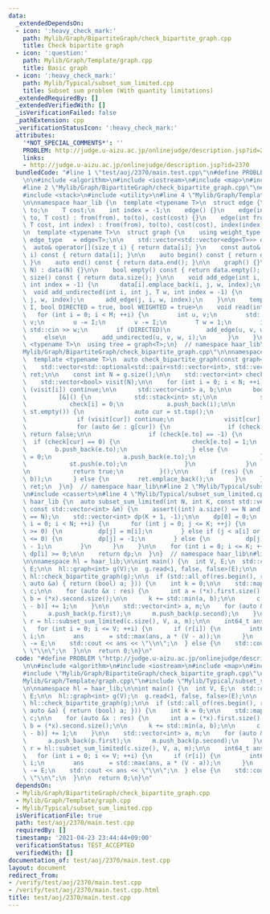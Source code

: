 ```yaml
---
data:
  _extendedDependsOn:
  - icon: ':heavy_check_mark:'
    path: Mylib/Graph/BipartiteGraph/check_bipartite_graph.cpp
    title: Check bipartite graph
  - icon: ':question:'
    path: Mylib/Graph/Template/graph.cpp
    title: Basic graph
  - icon: ':heavy_check_mark:'
    path: Mylib/Typical/subset_sum_limited.cpp
    title: Subset sum problem (With quantity limitations)
  _extendedRequiredBy: []
  _extendedVerifiedWith: []
  _isVerificationFailed: false
  _pathExtension: cpp
  _verificationStatusIcon: ':heavy_check_mark:'
  attributes:
    '*NOT_SPECIAL_COMMENTS*': ''
    PROBLEM: http://judge.u-aizu.ac.jp/onlinejudge/description.jsp?id=2370
    links:
    - http://judge.u-aizu.ac.jp/onlinejudge/description.jsp?id=2370
  bundledCode: "#line 1 \"test/aoj/2370/main.test.cpp\"\n#define PROBLEM \"http://judge.u-aizu.ac.jp/onlinejudge/description.jsp?id=2370\"\
    \n\n#include <algorithm>\n#include <iostream>\n#include <map>\n#include <vector>\n\
    #line 2 \"Mylib/Graph/BipartiteGraph/check_bipartite_graph.cpp\"\n#include <optional>\n\
    #include <stack>\n#include <utility>\n#line 4 \"Mylib/Graph/Template/graph.cpp\"\
    \n\nnamespace haar_lib {\n  template <typename T>\n  struct edge {\n    int from,\
    \ to;\n    T cost;\n    int index = -1;\n    edge() {}\n    edge(int from, int\
    \ to, T cost) : from(from), to(to), cost(cost) {}\n    edge(int from, int to,\
    \ T cost, int index) : from(from), to(to), cost(cost), index(index) {}\n  };\n\
    \n  template <typename T>\n  struct graph {\n    using weight_type = T;\n    using\
    \ edge_type   = edge<T>;\n\n    std::vector<std::vector<edge<T>>> data;\n\n  \
    \  auto& operator[](size_t i) { return data[i]; }\n    const auto& operator[](size_t\
    \ i) const { return data[i]; }\n\n    auto begin() const { return data.begin();\
    \ }\n    auto end() const { return data.end(); }\n\n    graph() {}\n    graph(int\
    \ N) : data(N) {}\n\n    bool empty() const { return data.empty(); }\n    int\
    \ size() const { return data.size(); }\n\n    void add_edge(int i, int j, T w,\
    \ int index = -1) {\n      data[i].emplace_back(i, j, w, index);\n    }\n\n  \
    \  void add_undirected(int i, int j, T w, int index = -1) {\n      add_edge(i,\
    \ j, w, index);\n      add_edge(j, i, w, index);\n    }\n\n    template <size_t\
    \ I, bool DIRECTED = true, bool WEIGHTED = true>\n    void read(int M) {\n   \
    \   for (int i = 0; i < M; ++i) {\n        int u, v;\n        std::cin >> u >>\
    \ v;\n        u -= I;\n        v -= I;\n        T w = 1;\n        if (WEIGHTED)\
    \ std::cin >> w;\n        if (DIRECTED)\n          add_edge(u, v, w, i);\n   \
    \     else\n          add_undirected(u, v, w, i);\n      }\n    }\n  };\n\n  template\
    \ <typename T>\n  using tree = graph<T>;\n}  // namespace haar_lib\n#line 7 \"\
    Mylib/Graph/BipartiteGraph/check_bipartite_graph.cpp\"\n\nnamespace haar_lib {\n\
    \  template <typename T>\n  auto check_bipartite_graph(const graph<T> &g) {\n\
    \    std::vector<std::optional<std::pair<std::vector<int>, std::vector<int>>>>\
    \ ret;\n\n    const int N = g.size();\n\n    std::vector<int> check(N, -1);\n\
    \    std::vector<bool> visit(N);\n\n    for (int i = 0; i < N; ++i) {\n      if\
    \ (visit[i]) continue;\n\n      std::vector<int> a, b;\n\n      bool res =\n \
    \         [&]() {\n            std::stack<int> st;\n\n            st.push(i);\n\
    \            check[i] = 0;\n            a.push_back(i);\n\n            while (not\
    \ st.empty()) {\n              auto cur = st.top();\n              st.pop();\n\
    \              if (visit[cur]) continue;\n              visit[cur] = true;\n\n\
    \              for (auto &e : g[cur]) {\n                if (check[e.to] == check[cur])\
    \ return false;\n\n                if (check[e.to] == -1) {\n                \
    \  if (check[cur] == 0) {\n                    check[e.to] = 1;\n            \
    \        b.push_back(e.to);\n                  } else {\n                    check[e.to]\
    \ = 0;\n                    a.push_back(e.to);\n                  }\n\n      \
    \            st.push(e.to);\n                }\n              }\n            }\n\
    \n            return true;\n          }();\n\n      if (res) {\n        ret.emplace_back(std::make_pair(a,\
    \ b));\n      } else {\n        ret.emplace_back();\n      }\n    }\n\n    return\
    \ ret;\n  }\n}  // namespace haar_lib\n#line 2 \"Mylib/Typical/subset_sum_limited.cpp\"\
    \n#include <cassert>\n#line 4 \"Mylib/Typical/subset_sum_limited.cpp\"\n\nnamespace\
    \ haar_lib {\n  auto subset_sum_limited(int N, int K, const std::vector<int> &a,\
    \ const std::vector<int> &m) {\n    assert((int) a.size() == N and (int) m.size()\
    \ == N);\n    std::vector<int> dp(K + 1, -1);\n\n    dp[0] = 0;\n    for (int\
    \ i = 0; i < N; ++i) {\n      for (int j = 0; j <= K; ++j) {\n        if (dp[j]\
    \ >= 0) {\n          dp[j] = m[i];\n        } else if (j < a[i] or dp[j - a[i]]\
    \ <= 0) {\n          dp[j] = -1;\n        } else {\n          dp[j] = dp[j - a[i]]\
    \ - 1;\n        }\n      }\n    }\n\n    for (int i = 0; i <= K; ++i) dp[i] =\
    \ dp[i] >= 0;\n\n    return dp;\n  }\n}  // namespace haar_lib\n#line 10 \"test/aoj/2370/main.test.cpp\"\
    \n\nnamespace hl = haar_lib;\n\nint main() {\n  int V, E;\n  std::cin >> V >>\
    \ E;\n\n  hl::graph<int> g(V);\n  g.read<1, false, false>(E);\n\n  auto res =\
    \ hl::check_bipartite_graph(g);\n\n  if (std::all_of(res.begin(), res.end(), [](const\
    \ auto &a) { return (bool) a; })) {\n    int k = 0;\n\n    std::map<int, int>\
    \ c;\n\n    for (auto &x : res) {\n      int a = (*x).first.size();\n      int\
    \ b = (*x).second.size();\n\n      k += std::min(a, b);\n\n      c[std::abs(a\
    \ - b)] += 1;\n    }\n\n    std::vector<int> a, m;\n    for (auto &p : c) {\n\
    \      a.push_back(p.first);\n      m.push_back(p.second);\n    }\n\n    auto\
    \ r = hl::subset_sum_limited(c.size(), V, a, m);\n\n    int64_t ans = 0;\n\n \
    \   for (int i = 0; i <= V; ++i) {\n      if (r[i]) {\n        int64_t a = k +\
    \ i;\n        ans       = std::max(ans, a * (V - a));\n      }\n    }\n\n    ans\
    \ -= E;\n    std::cout << ans << \"\\n\";\n  } else {\n    std::cout << -1 <<\
    \ \"\\n\";\n  }\n\n  return 0;\n}\n"
  code: "#define PROBLEM \"http://judge.u-aizu.ac.jp/onlinejudge/description.jsp?id=2370\"\
    \n\n#include <algorithm>\n#include <iostream>\n#include <map>\n#include <vector>\n\
    #include \"Mylib/Graph/BipartiteGraph/check_bipartite_graph.cpp\"\n#include \"\
    Mylib/Graph/Template/graph.cpp\"\n#include \"Mylib/Typical/subset_sum_limited.cpp\"\
    \n\nnamespace hl = haar_lib;\n\nint main() {\n  int V, E;\n  std::cin >> V >>\
    \ E;\n\n  hl::graph<int> g(V);\n  g.read<1, false, false>(E);\n\n  auto res =\
    \ hl::check_bipartite_graph(g);\n\n  if (std::all_of(res.begin(), res.end(), [](const\
    \ auto &a) { return (bool) a; })) {\n    int k = 0;\n\n    std::map<int, int>\
    \ c;\n\n    for (auto &x : res) {\n      int a = (*x).first.size();\n      int\
    \ b = (*x).second.size();\n\n      k += std::min(a, b);\n\n      c[std::abs(a\
    \ - b)] += 1;\n    }\n\n    std::vector<int> a, m;\n    for (auto &p : c) {\n\
    \      a.push_back(p.first);\n      m.push_back(p.second);\n    }\n\n    auto\
    \ r = hl::subset_sum_limited(c.size(), V, a, m);\n\n    int64_t ans = 0;\n\n \
    \   for (int i = 0; i <= V; ++i) {\n      if (r[i]) {\n        int64_t a = k +\
    \ i;\n        ans       = std::max(ans, a * (V - a));\n      }\n    }\n\n    ans\
    \ -= E;\n    std::cout << ans << \"\\n\";\n  } else {\n    std::cout << -1 <<\
    \ \"\\n\";\n  }\n\n  return 0;\n}\n"
  dependsOn:
  - Mylib/Graph/BipartiteGraph/check_bipartite_graph.cpp
  - Mylib/Graph/Template/graph.cpp
  - Mylib/Typical/subset_sum_limited.cpp
  isVerificationFile: true
  path: test/aoj/2370/main.test.cpp
  requiredBy: []
  timestamp: '2021-04-23 23:44:44+09:00'
  verificationStatus: TEST_ACCEPTED
  verifiedWith: []
documentation_of: test/aoj/2370/main.test.cpp
layout: document
redirect_from:
- /verify/test/aoj/2370/main.test.cpp
- /verify/test/aoj/2370/main.test.cpp.html
title: test/aoj/2370/main.test.cpp
---
```

